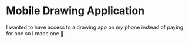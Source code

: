 # Mobile Drawing Application

I wanted to have access to a drawing app on my phone instead of paying for one so I made one 🤩
